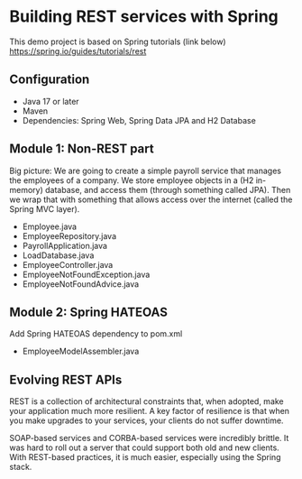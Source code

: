 # Building REST services with Spring
This demo project is based on Spring tutorials (link below)
https://spring.io/guides/tutorials/rest

## Configuration
- Java 17 or later
- Maven
- Dependencies: Spring Web, Spring Data JPA and H2 Database

## Module 1: Non-REST part

Big picture: We are going to create a simple payroll service that manages the employees of a company. We store employee objects in a (H2 in-memory) database, and access them (through something called JPA). Then we wrap that with something that allows access over the internet (called the Spring MVC layer).

- Employee.java
- EmployeeRepository.java
- PayrollApplication.java
- LoadDatabase.java
- EmployeeController.java
- EmployeeNotFoundException.java
- EmployeeNotFoundAdvice.java

## Module 2: Spring HATEOAS

Add Spring HATEOAS dependency to pom.xml

- EmployeeModelAssembler.java


## Evolving REST APIs

REST is a collection of architectural constraints that, when adopted, make your application much more resilient. A key factor of resilience is that when you make upgrades to your services, your clients do not suffer downtime.

SOAP-based services and CORBA-based services were incredibly brittle. It was hard to roll out a server that could support both old and new clients. With REST-based practices, it is much easier, especially using the Spring stack.

